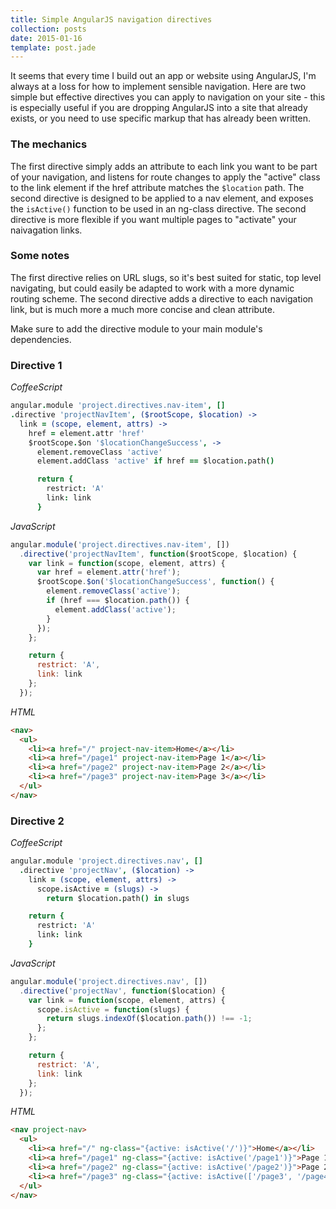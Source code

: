 ```yaml
---
title: Simple AngularJS navigation directives
collection: posts
date: 2015-01-16
template: post.jade
---
```


It seems that every time I build out an app or website using AngularJS, I'm always at a loss for how to implement sensible navigation. Here are two simple but effective directives you can apply to navigation on your site - this is especially useful if you are dropping AngularJS into a site that already exists, or you need to use specific markup that has already been written.

### The mechanics

The first directive simply adds an attribute to each link you want to be part of your navigation, and listens for route changes to apply the "active" class to the link element if the href attribute matches the `$location` path. The second directive is designed to be applied to a nav element, and exposes the `isActive()` function to be used in an ng-class directive. The second directive is more flexible if you want multiple pages to "activate" your naivagation links.

### Some notes

The first directive relies on URL slugs, so it's best suited for static, top level navigating, but could easily be adapted to work with a more dynamic routing scheme. The second directive adds a directive to each navigation link, but is much more a much more concise and clean attribute.

Make sure to add the directive module to your main module's dependencies.


### Directive 1

*CoffeeScript*
```coffee
angular.module 'project.directives.nav-item', []
.directive 'projectNavItem', ($rootScope, $location) ->
  link = (scope, element, attrs) ->
    href = element.attr 'href'
    $rootScope.$on '$locationChangeSuccess', ->
      element.removeClass 'active'
      element.addClass 'active' if href == $location.path()

      return {
        restrict: 'A'
        link: link
      }
```
*JavaScript*
```javascript
angular.module('project.directives.nav-item', [])
  .directive('projectNavItem', function($rootScope, $location) {
    var link = function(scope, element, attrs) {
      var href = element.attr('href');
      $rootScope.$on('$locationChangeSuccess', function() {
        element.removeClass('active');
        if (href === $location.path()) {
          element.addClass('active');
        }
      });
    };

    return {
      restrict: 'A',
      link: link
    };
  });
```

*HTML*
```html
<nav>
  <ul>
    <li><a href="/" project-nav-item>Home</a></li>
    <li><a href="/page1" project-nav-item>Page 1</a></li>
    <li><a href="/page2" project-nav-item>Page 2</a></li>
    <li><a href="/page3" project-nav-item>Page 3</a></li>
  </ul>
</nav>
```




### Directive 2

*CoffeeScript*
```coffee
angular.module 'project.directives.nav', []
  .directive 'projectNav', ($location) ->
    link = (scope, element, attrs) ->
      scope.isActive = (slugs) ->
        return $location.path() in slugs

    return {
      restrict: 'A'
      link: link
    }
```

*JavaScript*
```javascript
angular.module('project.directives.nav', [])
  .directive('projectNav', function($location) {
    var link = function(scope, element, attrs) {
      scope.isActive = function(slugs) {
        return slugs.indexOf($location.path()) !== -1;
      };
    };

    return {
      restrict: 'A',
      link: link
    };
  });
```

*HTML*
```html
<nav project-nav>
  <ul>
    <li><a href="/" ng-class="{active: isActive('/')}">Home</a></li>
    <li><a href="/page1" ng-class="{active: isActive('/page1')}">Page 1</a></li>
    <li><a href="/page2" ng-class="{active: isActive('/page2')}">Page 2</a></li>
    <li><a href="/page3" ng-class="{active: isActive(['/page3', '/page4'])}">Page 3</a></li><!-- also will be active for page4 -->
  </ul>
</nav>
```


